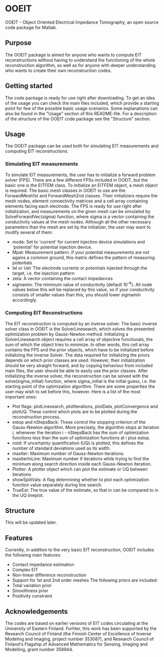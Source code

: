 # OOEIT
OOEIT - Object Oriented Electrical Impedance Tomography, an open source code package for Matlab.
## Purpose
The OOEIT package is aimed for anyone who wants to compute EIT reconstructions without having to understand the functioning of the whole reconstruction algorithm, as well as for anyone with deeper understanding who wants to create their own reconstruction codes.
## Getting started
The code package is ready for use right after downloading. To get an idea of the usage you can check the main files included, which provide a starting point for few of the possible basic usage scenarios. Some explanations can also be found in the "Usage" section of this README-file. For a description of the structure of the OOEIT code package see the "Structure" section.
## Usage
The OOEIT package can be used both for simulating EIT measurements and computing EIT reconstructions.
### Simulating EIT measurements
To simulate EIT measurements, the user has to initialize a forward problem solver (FPS). There are a few different FPSs included in OOEIT, but the basic one is the EITFEM class. To initialize an EITFEM object, a mesh object is required. The basic mesh classes in OOEIT to use are the ForwardMesh1st and ForwardMesh2nd classes. Their initializers require the mesh nodes, element connectivity matrices and a cell array containing elements facing each electrode. The FPS is ready for use right after initialization, and measurements on the given mesh can be simulated by SolveForwardVec(sigma) function, where sigma is a vector containing the conductivity values at the mesh nodes.
Although all the other necessary parameters than the mesh are set by the initializer, the user may want to modify several of them:
- mode: Set to 'current' for current injection device simulations and 'potential' for potential injection device.
- Mpat: Measurement pattern. If your potential measurements are not agains a common ground, this matrix defines the pattern of measuring potentials
- Iel or Uel: The electrode currents or potentials injected through the target, i.e. the injection pattern
- zeta: A vector containing the contact impedances
- sigmamin: The minimum value of conductivity (default 10<sup>-6</sup>). All node values below this will be replaced by this value, so if your conductivity consists of smaller values than this, you should lower sigmamin accordingly.
### Computing EIT Reconstructions
The EIT reconstruction is computed by an inverse solver. The basic inverse solver class in OOEIT is the SolverLinesearch, which solves the presented optimization problem by Gauss-Newton method. Initializing a SolverLinesearch object requires a cell array of objective functionals, the sum of which the object tries to minimize. In other words, this cell array contains the FPS and the prior objects, which have to be initialized before initializing the inverse Solver. The data required for initializing the priors depends on which prior classes are used. However, their initialization should be very straight forward, and by copying behaviour from included main files, the user should be able to easily use the prior classes.
After initializing the inverse solver, the reconstruction can be solved with the solve(sigma_initial) function, where sigma_initial is the initial guess, i.e. the starting point of the optimization algorithm. There are some properties the user may wish to set before this, however. Here is a list of the most important ones:
- Plot flags: plotLinesearch, plotIterations, plotData, plotConvergence and plotUQ. These control which plots are to be plotted during the reconstruction process.
- estop and nStepsBack: These control the stopping criterion of the Gauss-Newton algorithm. More precisely, the algorithm stops at iteration i, whenever the iteration i - nStepsBack has the sum of optimization functions less than the sum of optimization functions at i plus estop.
- nstd: If uncertainty quantification (UQ) is plotted, this defines the number of standard deviations used as its width.
- maxIter: Maximum number of Gauss-Newton iterations.
- maxIterInLine: Maximum number if iterations while trying to find the minimum along search direction inside each Gauss-Newton iteration.
- Plotter: A plotter object which can plot the estimate or UQ between iterations
- showSplitVals: A flag determining whether to plot each optimization function value separately during line search.
- TrueEst: The true value of the estimate, so that in can be compared to in the UQ lineplot.
## Structure
This will be updated later.
## Features
Currently, in addition to the very basic EIT reconstruction, OOEIT includes the following main features:
- Contact impedance estimation
- Complex EIT
- Non-linear difference reconstruction
- Support for 1st and 2nd order meshes
The following priors are included:
- Total variation prior
- Smoothness prior
- Positivity constraint
## Acknowledgements
The codes are based on earlier versions of EIT codes circulating at the University of Eastern Finland. Furhter, this work has been supported by the Research Council of Finland (the Finnish Center of Excellence of Inverse Modeling and Imaging, project number 353087), and Research Council of Finland's Flagship of Advanced Mathematics for Sensing, Imaging and Modelling, grant number 358944.
